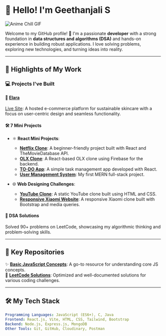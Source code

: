 # 👋 Hello! I'm Geethanjali S  

![Anime Chill GIF](https://media1.tenor.com/m/DKzsH-YSXI4AAAAC/anime-chill.gif)

Welcome to my GitHub profile! 🚀 I'm a passionate **developer** with a strong foundation in **data structures and algorithms (DSA)** and hands-on experience in building robust applications. I love solving problems, exploring new technologies, and turning ideas into reality.  

---

## 🌟 Highlights of My Work  

### 💻 **Projects I've Built**  

#### 🌿 **[Elara](https://github.com/geethanjaliiii/ELARA)**  
[Live Site](https://elara-skincare.vercel.app/): A hosted e-commerce platform for sustainable skincare with a focus on user-centric design and seamless functionality.  

#### 🛠️ **7 Mini Projects**  

- ⚛️ **React Mini Projects**:  
  - **[Netflix Clone](https://github.com/geethanjaliiii/Netflix-React-Clone)**: A beginner-friendly project built with React and TheMovieDatabase API.  
  - **[OLX Clone](https://github.com/geethanjaliiii/Olx-React-Clone)**: A React-based OLX clone using Firebase for the backend.  
  - **[TO-DO App](https://github.com/geethanjaliiii/TO-DO-List-App)**: A simple task management app developed with React.  
  - **[User Management System](https://github.com/geethanjaliiii/User-Management-System-MERN-)**: My first MERN full-stack project.  

- 🌐 **Web Designing Challenges**:  
  - **[YouTube Clone](https://github.com/geethanjaliiii/Youtube-Clone)**: A static YouTube clone built using HTML and CSS.  
  - **[Responsive Xiaomi Website](https://github.com/geethanjaliiii/Xiaomi)**: A responsive Xiaomi clone built with Bootstrap and media queries.  

#### 🤖 **DSA Solutions**  
Solved 90+ problems on LeetCode, showcasing my algorithmic thinking and problem-solving skills.  

---

## 📂 **Key Repositories**  

✨ **[Basic JavaScript Concepts](https://github.com/geethanjaliiii/JAVASCRIPT-FUNDAMENTAL-PRACTICE-QUESTIONS-)**: A go-to resource for understanding core JS concepts.  
🧠 **[LeetCode Solutions](https://github.com/geethanjaliiii/Javascript-Leetcode-Solutions)**: Optimized and well-documented solutions for various coding challenges.  

---

## 🛠️ My Tech Stack  

```yaml
Programming Languages: JavaScript (ES6+), C, Java  
Frontend: React.js, Vite, HTML, CSS, Tailwind, Bootstrap  
Backend: Node.js, Express.js, MongoDB  
Other Tools: Git, GitHub, Cloudinary, Postman  
